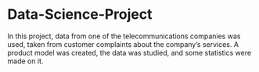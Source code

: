 # Data-Science-Project
In this project, data from one of the telecommunications companies was used, taken from customer complaints about the company’s services. A product model was created, the data was studied, and some statistics were made on it.
